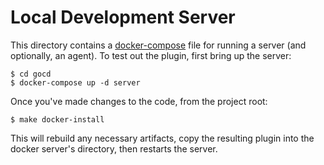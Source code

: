 Local Development Server
========================

This directory contains a [docker-compose](https://docs.docker.com/compose/)
file for running a server (and optionally, an agent). To test out the plugin,
first bring up the server:

```
$ cd gocd
$ docker-compose up -d server
```

Once you've made changes to the code, from the project root:

```
$ make docker-install
```

This will rebuild any necessary artifacts, copy the resulting plugin into the
docker server's directory, then restarts the server.
